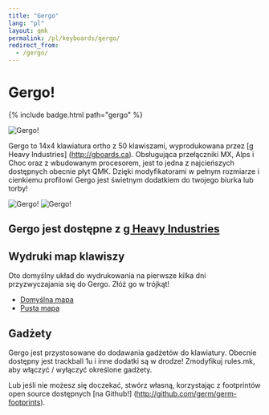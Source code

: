 ```yaml
---
title: "Gergo"
lang: "pl"
layout: qmk
permalink: /pl/keyboards/gergo/
redirect_from: 
  - /gergo/
---
```


# Gergo!

{% include badge.html path="gergo" %}

![Gergo!](/keyboards/gergo/top.jpg)

Gergo to 14x4 klawiatura ortho z 50 klawiszami, wyprodukowana przez [g Heavy Industries] (http://gboards.ca). Obsługująca przełączniki MX, Alps i Choc oraz z wbudowanym procesorem, jest to jedna z najcieńszych dostępnych obecnie płyt QMK. Dzięki modyfikatorami w pełnym rozmiarze i cienkiemu profilowi ​​Gergo jest świetnym dodatkiem do twojego biurka lub torby!


![Gergo!](/keyboards/gergo/chocs.jpg)
![Gergo!](/keyboards/gergo/vert.jpg)

## Gergo jest dostępne z [g Heavy Industries](http://gboards.ca/)

## Wydruki map klawiszy
Oto domyślny układ do wydrukowania na pierwsze kilka dni przyzwyczajania się do Gergo. Złóż go w trójkąt!

* [Domyślna mapa](/keyboards/gergo/keymap.png)
* [Pusta mapa](/keyboards/gergo/keymap-blank.png)

## Gadżety
Gergo jest przystosowane do dodawania gadżetów do klawiatury. Obecnie dostępny jest trackball 1u i inne
dodatki są w drodze! Zmodyfikuj rules.mk, aby włączyć / wyłączyć określone gadżety.

Lub jeśli nie możesz się doczekać, stwórz własną, korzystając z footprintów open source dostępnych [na Github!] (http://github.com/germ/germ-footprints).
